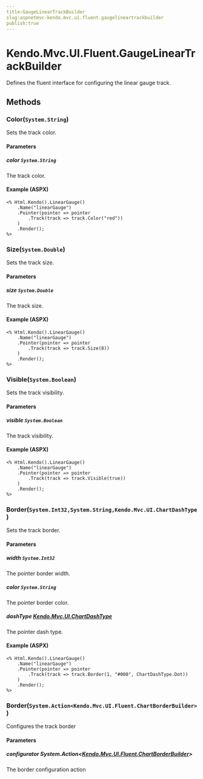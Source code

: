 ```yaml
---
title:GaugeLinearTrackBuilder
slug:aspnetmvc-kendo.mvc.ui.fluent.gaugelineartrackbuilder
publish:true
---
```


# Kendo.Mvc.UI.Fluent.GaugeLinearTrackBuilder
Defines the fluent interface for configuring the linear gauge track.



## Methods

### Color(`System.String`)
Sets the track color.


#### Parameters

##### color `System.String`
The track color.




#### Example (ASPX)
    <% Html.Kendo().LinearGauge()
        .Name("linearGauge")
        .Pointer(pointer => pointer
            .Track(track => track.Color("red"))
        )
        .Render();
    %>


### Size(`System.Double`)
Sets the track size.


#### Parameters

##### size `System.Double`
The track size.




#### Example (ASPX)
    <% Html.Kendo().LinearGauge()
        .Name("linearGauge")
        .Pointer(pointer => pointer
            .Track(track => track.Size(8))
        )
        .Render();
    %>


### Visible(`System.Boolean`)
Sets the track visibility.


#### Parameters

##### visible `System.Boolean`
The track visibility.




#### Example (ASPX)
    <% Html.Kendo().LinearGauge()
        .Name("linearGauge")
        .Pointer(pointer => pointer
            .Track(track => track.Visible(true))
        )
        .Render();
    %>


### Border(`System.Int32,System.String,Kendo.Mvc.UI.ChartDashType`)
Sets the track border.


#### Parameters

##### width `System.Int32`
The pointer border width.

##### color `System.String`
The pointer border color.

##### dashType [Kendo.Mvc.UI.ChartDashType](/kendo-ui/api/wrappers/aspnet-mvc/Kendo.Mvc.UI/ChartDashType)
The pointer dash type.




#### Example (ASPX)
    <% Html.Kendo().LinearGauge()
        .Name("linearGauge")
        .Pointer(pointer => pointer
            .Track(track => track.Border(1, "#000", ChartDashType.Dot))
        )
        .Render();
    %>


### Border(`System.Action<Kendo.Mvc.UI.Fluent.ChartBorderBuilder>`)
Configures the track border


#### Parameters

##### configurator System.Action<[Kendo.Mvc.UI.Fluent.ChartBorderBuilder](/kendo-ui/api/wrappers/aspnet-mvc/Kendo.Mvc.UI.Fluent/ChartBorderBuilder)>
The border configuration action






